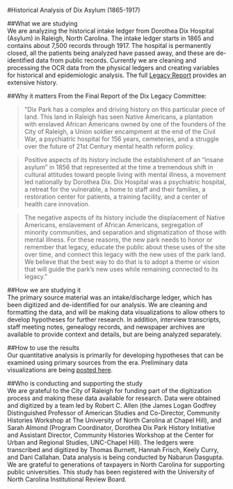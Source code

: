 #Historical Analysis of Dix Asylum (1865-1917)<br>

##What we are studying<br>
We are analyzing the historical intake ledger from Dorothea Dix Hospital (Asylum) in Raleigh, North Carolina. The intake ledger starts in 1865 and contains about 7,500 records through 1917. The hospital is permanently closed, all the patients being analyzed have passed away, and these are de-identified data from public records. Currently we are cleaning and processing the OCR data from the physical ledgers and creating variables for historical and epidemiologic analysis. The full [Legacy Report](https://dixpark.org/sites/dixpark/files/2018-11/Dix%20Park_Full%20Legacy%20Report_2018.pdf) provides an extensive history.<br>

##Why it matters
From the Final Report of the Dix Legacy Committee:
>"Dix Park has a complex and driving history on this particular piece of land. This land in Raleigh has seen Native Americans, a plantation with enslaved African Americans owned by one of the founders of the City of Raleigh, a Union soldier encampment at the end of the Civil War, a psychiatric hospital for 156 years, cemeteries, and a struggle over the future of 21st Century mental health reform policy. <br>

>Positive aspects of its history include the establishment of an “insane asylum” in 1856 that represented at the time a tremendous shift in cultural attitudes toward people living with mental illness, a movement led nationally by Dorothea Dix. Dix Hospital was a psychiatric hospital, a retreat for the vulnerable, a home to staff and their families, a restoration center for patients, a training facility, and a center of health care innovation.<br>

>The negative aspects of its history include the displacement of Native Americans, enslavement of African Americans, segregation of minority communities, and separation and stigmatization of those with mental illness. For these reasons, the new park needs to honor or remember that legacy, educate the public about these uses of the site over time, and connect this legacy with the new uses of the park land. We believe that the best way to do that is to adopt a theme or vision that will guide the park’s new uses while remaining connected to its legacy."

##How we are studying it<br>
The primary source material was an intake/discharge ledger, which has been digitized and de-identified for our analysis. We are cleaning and formatting the data, and will be making data visualizations to allow others to develop hypotheses for further research. In addition, interview transcripts, staff meeting notes, genealogy records, and newspaper archives are available to provide context and details, but are being analyzed separately.

##How to use the results<br>
Our quantitative analysis is primarily for developing hypotheses that can be examined using primary sources from the era. Preliminary data visualizations are being [posted here](https://dixledger.web.unc.edu/). 

##Who is conducting and supporting the study<br>
We are grateful to the City of Raleigh for funding part of the digitization process and making these data available for research. Data were obtained and digitized by a team led by Robert C. Allen (the James Logan Godfrey Distinguished Professor of American Studies and Co-Director, Community Histories Workshop at The University of North Carolina at Chapel Hill), and Sarah Almond (Program Coordinator, Dorothea Dix Park History Initiative and Assistant Director, Community Histories Workshop at the Center for Urban and Regional Studies, UNC-Chapel Hill).   The ledgers were transcribed and digitized by Thomas Burnett, Hannah Frisch, Keely Curry, and Dani Callahan. Data analysis is being conducted by Nabarun Dasgupta. We are grateful to generations of taxpayers in North Carolina for supporting public universities. This study has been registered with the University of North Carolina  Institutional Review Board.

